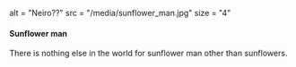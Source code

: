 alt = "Neiro??"
src = "/media/sunflower_man.jpg"
size = "4"

#### Sunflower man

There is nothing else in the world for sunflower man other than sunflowers.

